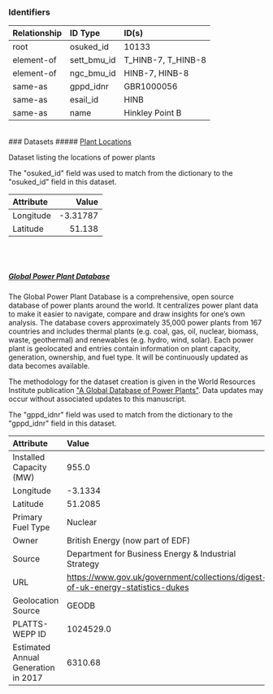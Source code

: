 ### Identifiers

| Relationship   | ID Type     | ID(s)              |
|:---------------|:------------|:-------------------|
| root           | osuked_id   | 10133              |
| element-of     | sett_bmu_id | T_HINB-7, T_HINB-8 |
| element-of     | ngc_bmu_id  | HINB-7, HINB-8     |
| same-as        | gppd_idnr   | GBR1000056         |
| same-as        | esail_id    | HINB               |
| same-as        | name        | Hinkley Point B    |

<br>
### Datasets
##### <a href="https://raw.githubusercontent.com/OSUKED/Dictionary-Datasets/main/datasets/plant-locations/datapackage.json">Plant Locations</a>

Dataset listing the locations of power plants

The "osuked_id" field was used to match from the dictionary to the "osuked_id" field in this dataset.

| Attribute   |    Value |
|:------------|---------:|
| Longitude   | -3.31787 |
| Latitude    | 51.138   |

<br><br>
##### <a href="https://raw.githubusercontent.com/OSUKED/Dictionary-Datasets/main/datasets/global-power-plant-database/datapackage.json">Global Power Plant Database</a>

The Global Power Plant Database is a comprehensive, open source database of power plants around the world. It centralizes power plant data to make it easier to navigate, compare and draw insights for one’s own analysis. The database covers approximately 35,000 power plants from 167 countries and includes thermal plants (e.g. coal, gas, oil, nuclear, biomass, waste, geothermal) and renewables (e.g. hydro, wind, solar). Each power plant is geolocated and entries contain information on plant capacity, generation, ownership, and fuel type. It will be continuously updated as data becomes available. 

The methodology for the dataset creation is given in the World Resources Institute publication ["A Global Database of Power Plants"](https://www.wri.org/research/global-database-power-plants). Data updates may occur without associated updates to this manuscript.

The "gppd_idnr" field was used to match from the dictionary to the "gppd_idnr" field in this dataset.

| Attribute                           | Value                                                                          |
|:------------------------------------|:-------------------------------------------------------------------------------|
| Installed Capacity (MW)             | 955.0                                                                          |
| Longitude                           | -3.1334                                                                        |
| Latitude                            | 51.2085                                                                        |
| Primary Fuel Type                   | Nuclear                                                                        |
| Owner                               | British Energy (now part of EDF)                                               |
| Source                              | Department for Business Energy & Industrial Strategy                           |
| URL                                 | https://www.gov.uk/government/collections/digest-of-uk-energy-statistics-dukes |
| Geolocation Source                  | GEODB                                                                          |
| PLATTS-WEPP ID                      | 1024529.0                                                                      |
| Estimated Annual Generation in 2017 | 6310.68                                                                        |
